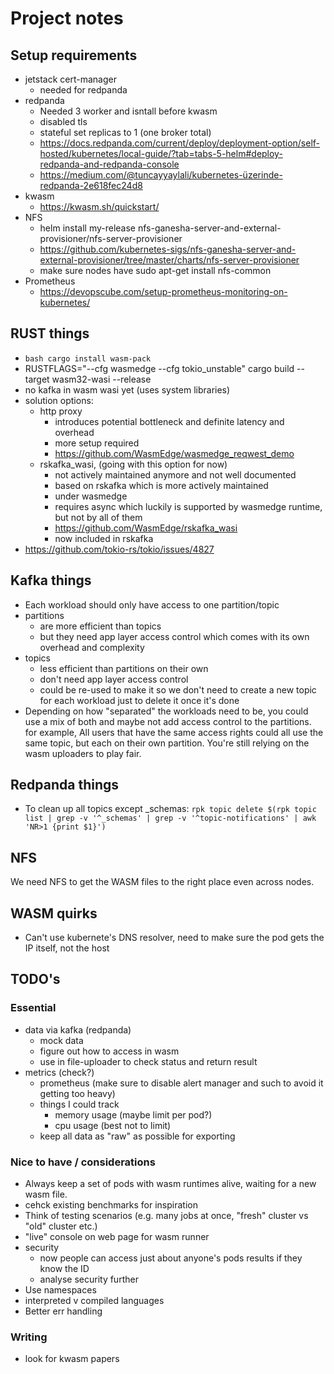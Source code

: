 # Project notes
## Setup requirements
- jetstack cert-manager
    - needed for redpanda
- redpanda 
    - Needed 3 worker and isntall before kwasm
    - disabled tls
    - stateful set replicas to 1 (one broker total)
    - https://docs.redpanda.com/current/deploy/deployment-option/self-hosted/kubernetes/local-guide/?tab=tabs-5-helm#deploy-redpanda-and-redpanda-console
    - https://medium.com/@tuncayyaylali/kubernetes-üzerinde-redpanda-2e618fec24d8
- kwasm 
    - https://kwasm.sh/quickstart/
- NFS
    - helm install my-release nfs-ganesha-server-and-external-provisioner/nfs-server-provisioner
    - https://github.com/kubernetes-sigs/nfs-ganesha-server-and-external-provisioner/tree/master/charts/nfs-server-provisioner
    - make sure nodes have sudo apt-get install nfs-common
- Prometheus
    - https://devopscube.com/setup-prometheus-monitoring-on-kubernetes/

## RUST things
- ```bash cargo install wasm-pack```
- RUSTFLAGS="--cfg wasmedge --cfg tokio_unstable" cargo build --target wasm32-wasi --release    
- no kafka in wasm wasi yet (uses system libraries)
- solution options:
     - http proxy
        - introduces potential bottleneck and definite latency and overhead
        - more setup required
        - https://github.com/WasmEdge/wasmedge_reqwest_demo
     - rskafka_wasi, (going with this option for now)
        - not actively maintained anymore and not well documented
        - based on rskafka which is more actively maintained
        - under wasmedge
        - requires async which luckily is supported by wasmedge runtime, but not by all of them
        - https://github.com/WasmEdge/rskafka_wasi
        - now included in rskafka
- https://github.com/tokio-rs/tokio/issues/4827

## Kafka things
- Each workload should only have access to one partition/topic
- partitions
    - are more efficient than topics
    - but they need app layer access control which comes with its own overhead and complexity
- topics
    - less efficient than partitions on their own
    - don't need app layer access control
    - could be re-used to make it so we don't need to create a new topic for each workload just to delete it once it's done
- Depending on how "separated" the workloads need to be, you could use a mix of both and maybe not add access control to the partitions. for example, All users that have the same access rights could all use the same topic, but each on their own partition. You're still relying on the wasm uploaders to play fair.

## Redpanda things
- To clean up all topics except _schemas: ```rpk topic delete $(rpk topic list | grep -v '^_schemas' | grep -v '^topic-notifications' | awk 'NR>1 {print $1}')```

## NFS
We need NFS to get the WASM files to the right place even across nodes.

## WASM quirks
- Can't use kubernete's DNS resolver, need to make sure the pod gets the IP itself, not the host


## TODO's
### Essential
- data via kafka (redpanda)
    - mock data
    - figure out how to access in wasm
    - use in file-uploader to check status and return result
- metrics (check?)
    - prometheus (make sure to disable alert manager and such to avoid it getting too heavy)
    - things I could track
        - memory usage (maybe limit per pod?)
        - cpu usage (best not to limit)
    - keep all data as "raw" as possible for exporting

### Nice to have / considerations
- Always keep a set of pods with wasm runtimes alive, waiting for a new wasm file.
- cehck existing benchmarks for inspiration
- Think of testing scenarios (e.g. many jobs at once, "fresh" cluster vs "old" cluster etc.)
- "live" console on web page for wasm runner
- security
    - now people can access just about anyone's pods results if they know the ID
    - analyse security further
- Use namespaces
- interpreted v compiled languages
- Better err handling

### Writing
- look for kwasm papers

